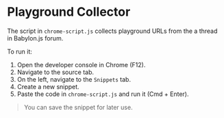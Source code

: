 # Playground Collector

The script in `chrome-script.js` collects playground URLs from the a thread in Babylon.js forum.

To run it:

1. Open the developer console in Chrome (F12).
2. Navigate to the source tab.
3. On the left, navigate to the `Snippets` tab.
4. Create a new snippet.
5. Paste the code in `chrome-script.js` and run it (Cmd + Enter).

> You can save the snippet for later use.

